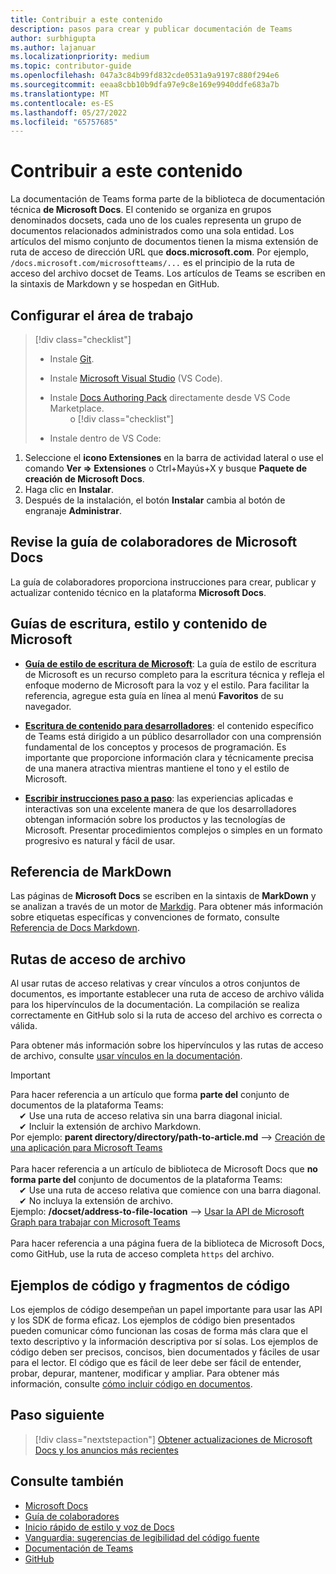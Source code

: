 ```yaml
---
title: Contribuir a este contenido
description: pasos para crear y publicar documentación de Teams
author: surbhigupta
ms.author: lajanuar
ms.localizationpriority: medium
ms.topic: contributor-guide
ms.openlocfilehash: 047a3c84b99fd832cde0531a9a9197c880f294e6
ms.sourcegitcommit: eeaa8cbb10b9dfa97e9c8e169e9940ddfe683a7b
ms.translationtype: MT
ms.contentlocale: es-ES
ms.lasthandoff: 05/27/2022
ms.locfileid: "65757685"
---
```

# <a name="contribute-to-teams-documentation"></a>Contribuir a este contenido

La documentación de Teams forma parte de la biblioteca de documentación técnica **de Microsoft Docs**. El contenido se organiza en grupos denominados docsets, cada uno de los cuales representa un grupo de documentos relacionados administrados como una sola entidad. Los artículos del mismo conjunto de documentos tienen la misma extensión de ruta de acceso de dirección URL que **docs.microsoft.com**. Por ejemplo, `/docs.microsoft.com/microsoftteams/...` es el principio de la ruta de acceso del archivo docset de Teams. Los artículos de Teams se escriben en la sintaxis de Markdown y se hospedan en GitHub.

## <a name="set-up-your-workspace"></a>Configurar el área de trabajo

> [!div class="checklist"]
>
> * Instale [Git](https://git-scm.com/book/en/v2/Getting-Started-Installing-Git).
> * Instale [Microsoft Visual Studio](https://code.visualstudio.com/) (VS Code).
> * Instale [Docs Authoring Pack](https://marketplace.visualstudio.com/items?itemName=docsmsft.docs-authoring-pack) directamente desde VS Code Marketplace.<br>&emsp;&emsp; o
[!div class="checklist"]
>
> * Instale dentro de VS Code:

   1. Seleccione el **icono Extensiones** en la barra de actividad lateral o use el comando **Ver => Extensiones** o Ctrl+Mayús+X y busque **Paquete de creación de Microsoft Docs**.
   1. Haga clic en **Instalar**.
   1. Después de la instalación, el botón **Instalar** cambia al botón de engranaje **Administrar**.

## <a name="review-the-microsoft-docs-contributors-guide"></a>Revise la guía de colaboradores de Microsoft Docs

La guía de colaboradores proporciona instrucciones para crear, publicar y actualizar contenido técnico en la plataforma **Microsoft Docs**.

## <a name="microsoft-writing-style-and-content-guides"></a>Guías de escritura, estilo y contenido de Microsoft

* **[Guía de estilo de escritura de Microsoft](/style-guide/welcome)**: La guía de estilo de escritura de Microsoft es un recurso completo para la escritura técnica y refleja el enfoque moderno de Microsoft para la voz y el estilo. Para facilitar la referencia, agregue esta guía en línea al menú **Favoritos** de su navegador.

* **[Escritura de contenido para desarrolladores](/style-guide/developer-content/)**: el contenido específico de Teams está dirigido a un público desarrollador con una comprensión fundamental de los conceptos y procesos de programación. Es importante que proporcione información clara y técnicamente precisa de una manera atractiva mientras mantiene el tono y el estilo de Microsoft.

* **[Escribir instrucciones paso a paso](/style-guide/procedures-instructions/writing-step-by-step-instructions)**: las experiencias aplicadas e interactivas son una excelente manera de que los desarrolladores obtengan información sobre los productos y las tecnologías de Microsoft. Presentar procedimientos complejos o simples en un formato progresivo es natural y fácil de usar.

## <a name="markdown-reference"></a>Referencia de MarkDown

Las páginas de **Microsoft Docs** se escriben en la sintaxis de **MarkDown** y se analizan a través de un motor de [Markdig](https://github.com/lunet-io/markdig). Para obtener más información sobre etiquetas específicas y convenciones de formato, consulte [Referencia de Docs Markdown](/contribute/markdown-reference).

## <a name="file-paths"></a>Rutas de acceso de archivo

Al usar rutas de acceso relativas y crear vínculos a otros conjuntos de documentos, es importante establecer una ruta de acceso de archivo válida para los hipervínculos de la documentación. La compilación se realiza correctamente en GitHub solo si la ruta de acceso del archivo es correcta o válida.

Para obtener más información sobre los hipervínculos y las rutas de acceso de archivo, consulte [usar vínculos en la documentación](/contribute/how-to-write-links).

> [!IMPORTANT]
> Para hacer referencia a un artículo que forma **parte del** conjunto de documentos de la plataforma Teams:<br>
> &emsp;&#x2714; Use una ruta de acceso relativa sin una barra diagonal inicial.<br>
> &emsp;&#x2714; Incluir la extensión de archivo Markdown.<br>
>Por ejemplo: **parent directory/directory/path-to-article.md** —> [Creación de una aplicación para Microsoft Teams](../concepts/building-an-app.md) <br><br>
> Para hacer referencia a un artículo de biblioteca de Microsoft Docs que **no forma parte del** conjunto de documentos de la plataforma Teams:<br>
> &emsp;&#x2714; Use una ruta de acceso relativa que comience con una barra diagonal.<br>&emsp;&#x2714; No incluya la extensión de archivo.<br>
> Ejemplo:  **/docset/address-to-file-location** —> [Usar la API de Microsoft Graph para trabajar con Microsoft Teams](/graph/api/resources/teams-api-overview)<br><br>
> Para hacer referencia a una página fuera de la biblioteca de Microsoft Docs, como GitHub, use la ruta de acceso completa `https` del archivo.<br>

## <a name="code-samples-and-snippets"></a>Ejemplos de código y fragmentos de código

Los ejemplos de código desempeñan un papel importante para usar las API y los SDK de forma eficaz. Los ejemplos de código bien presentados pueden comunicar cómo funcionan las cosas de forma más clara que el texto descriptivo y la información descriptiva por sí solas. Los ejemplos de código deben ser precisos, concisos, bien documentados y fáciles de usar para el lector. El código que es fácil de leer debe ser fácil de entender, probar, depurar, mantener, modificar y ampliar. Para obtener más información, consulte [cómo incluir código en documentos](/contribute/code-in-docs).

## <a name="next-step"></a>Paso siguiente

> [!div class="nextstepaction"]
> [Obtener actualizaciones de Microsoft Docs y los anuncios más recientes](/teamblog)

## <a name="see-also"></a>Consulte también

* [Microsoft Docs](/)
* [Guía de colaboradores](/contribute)
* [Inicio rápido de estilo y voz de Docs](/contribute/style-quick-start)
* [Vanguardia: sugerencias de legibilidad del código fuente](/archive/msdn-magazine/2014/october/cutting-edge-source-code-readability-tips)
* [Documentación de Teams](/microsoftteams/platform/overview)
* [GitHub](https://github.com/MicrosoftDocs/msteams-docs/tree/master/msteams-platform)

